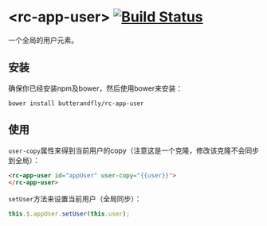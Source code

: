 # \<rc-app-user\> [![Build Status](https://travis-ci.org/butterandfly/rc-app-user.svg?branch=master)](https://travis-ci.org/butterandfly/rc-app-user)

一个全局的用户元素。

## 安装

确保你已经安装npm及bower，然后使用bower来安装：

```
bower install butterandfly/rc-app-user
```

## 使用
`user-copy`属性来得到当前用户的copy（注意这是一个克隆，修改该克隆不会同步到全局）：

```html
<rc-app-user id="appUser" user-copy="{{user}}">
</rc-app-user>
```

`setUser`方法来设置当前用户（全局同步）：

```js
this.$.appUser.setUser(this.user);
```
